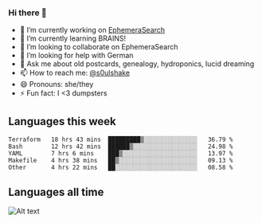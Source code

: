 ### Hi there 👋

<!--
**soulshake/soulshake** is a ✨ _special_ ✨ repository because its `README.md` (this file) appears on your GitHub profile.

Here are some ideas to get you started:

- 🔭 I’m currently working on ...
- 🌱 I’m currently learning ...
- 👯 I’m looking to collaborate on ...
- 🤔 I’m looking for help with ...
- 💬 Ask me about ...
- 📫 How to reach me: ...
- 😄 Pronouns: ...
- ⚡ Fun fact: ...
-->


- 🔭 I’m currently working on [EphemeraSearch](https://www.ephemerasearch.com/)
- 🌱 I’m currently learning BRAINS!
- 👯 I’m looking to collaborate on EphemeraSearch
- 🤔 I’m looking for help with German
- 💬 Ask me about old postcards, genealogy, hydroponics, lucid dreaming
- 📫 How to reach me: [@s0ulshake](https://twitter.com/soulshake)
- 😄 Pronouns: she/they
- ⚡ Fun fact: I <3 dumpsters

## Languages this week

<!--START_SECTION:waka-->
```text
Terraform   18 hrs 43 mins  █████████▒░░░░░░░░░░░░░░░   36.79 % 
Bash        12 hrs 42 mins  ██████▒░░░░░░░░░░░░░░░░░░   24.98 % 
YAML        7 hrs 6 mins    ███▒░░░░░░░░░░░░░░░░░░░░░   13.97 % 
Makefile    4 hrs 38 mins   ██▒░░░░░░░░░░░░░░░░░░░░░░   09.13 % 
Other       4 hrs 22 mins   ██░░░░░░░░░░░░░░░░░░░░░░░   08.58 % 
```
<!--END_SECTION:waka-->

## Languages all time
![Alt text](https://wakatime.com/share/@aj/6aa10b67-a5e9-4fb1-acaf-8692f4385172.svg)
